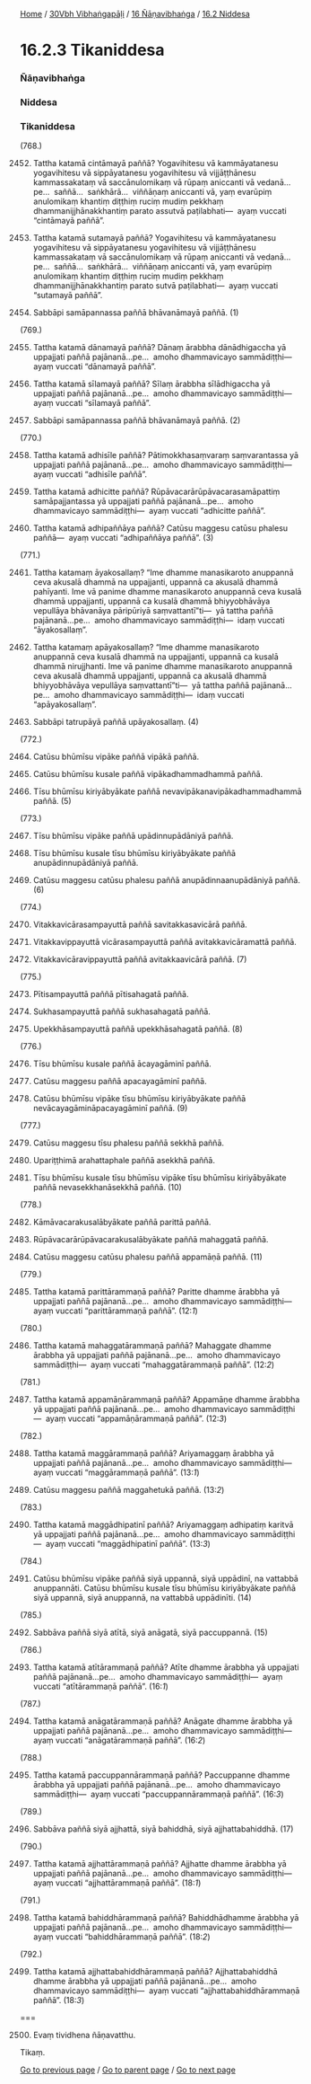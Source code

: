 
[Home](/) / [30Vbh Vibhaṅgapāḷi](/tipitaka/30Vbh.md) / [16 Ñāṇavibhaṅga](/tipitaka/30Vbh/16.md) / [16.2 Niddesa](/tipitaka/30Vbh/16/16.2.md)

# 16.2.3 Tikaniddesa

### Ñāṇavibhaṅga

### Niddesa

### Tikaniddesa

(768.)

2452. Tattha katamā cintāmayā paññā? Yogavihitesu vā kammāyatanesu yogavihitesu vā sippāyatanesu yogavihitesu vā vijjāṭṭhānesu kammassakataṃ vā saccānulomikaṃ vā rūpaṃ aniccanti vā vedanā…pe…  saññā…  saṅkhārā…  viññāṇaṃ aniccanti vā, yaṃ evarūpiṃ anulomikaṃ khantiṃ diṭṭhiṃ ruciṃ mudiṃ pekkhaṃ dhammanijjhānakkhantiṃ parato assutvā paṭilabhati—  ayaṃ vuccati “cintāmayā paññā”.

2453. Tattha katamā sutamayā paññā? Yogavihitesu vā kammāyatanesu yogavihitesu vā sippāyatanesu yogavihitesu vā vijjāṭṭhānesu kammassakataṃ vā saccānulomikaṃ vā rūpaṃ aniccanti vā vedanā…pe…  saññā…  saṅkhārā…  viññāṇaṃ aniccanti vā, yaṃ evarūpiṃ anulomikaṃ khantiṃ diṭṭhiṃ ruciṃ mudiṃ pekkhaṃ dhammanijjhānakkhantiṃ parato sutvā paṭilabhati—  ayaṃ vuccati “sutamayā paññā”.

2454. Sabbāpi samāpannassa paññā bhāvanāmayā paññā. (1)

(769.)

2455. Tattha katamā dānamayā paññā? Dānaṃ ārabbha dānādhigaccha yā uppajjati paññā pajānanā…pe…  amoho dhammavicayo sammādiṭṭhi—  ayaṃ vuccati “dānamayā paññā”.

2456. Tattha katamā sīlamayā paññā? Sīlaṃ ārabbha sīlādhigaccha yā uppajjati paññā pajānanā…pe…  amoho dhammavicayo sammādiṭṭhi—  ayaṃ vuccati “sīlamayā paññā”.

2457. Sabbāpi samāpannassa paññā bhāvanāmayā paññā. (2)

(770.)

2458. Tattha katamā adhisīle paññā? Pātimokkhasaṃvaraṃ saṃvarantassa yā uppajjati paññā pajānanā…pe…  amoho dhammavicayo sammādiṭṭhi—  ayaṃ vuccati “adhisīle paññā”.

2459. Tattha katamā adhicitte paññā? Rūpāvacarārūpāvacarasamāpattiṃ samāpajjantassa yā uppajjati paññā pajānanā…pe…  amoho dhammavicayo sammādiṭṭhi—  ayaṃ vuccati “adhicitte paññā”.

2460. Tattha katamā adhipaññāya paññā? Catūsu maggesu catūsu phalesu paññā—  ayaṃ vuccati “adhipaññāya paññā”. (3)

(771.)

2461. Tattha katamaṃ āyakosallaṃ? “Ime dhamme manasikaroto anuppannā ceva akusalā dhammā na uppajjanti, uppannā ca akusalā dhammā pahīyanti. Ime vā panime dhamme manasikaroto anuppannā ceva kusalā dhammā uppajjanti, uppannā ca kusalā dhammā bhiyyobhāvāya vepullāya bhāvanāya pāripūriyā saṃvattantī”ti—  yā tattha paññā pajānanā…pe…  amoho dhammavicayo sammādiṭṭhi—  idaṃ vuccati “āyakosallaṃ”.

2462. Tattha katamaṃ apāyakosallaṃ? “Ime dhamme manasikaroto anuppannā ceva kusalā dhammā na uppajjanti, uppannā ca kusalā dhammā nirujjhanti. Ime vā panime dhamme manasikaroto anuppannā ceva akusalā dhammā uppajjanti, uppannā ca akusalā dhammā bhiyyobhāvāya vepullāya saṃvattantī”ti—  yā tattha paññā pajānanā…pe…  amoho dhammavicayo sammādiṭṭhi—  idaṃ vuccati “apāyakosallaṃ”.

2463. Sabbāpi tatrupāyā paññā upāyakosallaṃ. (4)

(772.)

2464. Catūsu bhūmīsu vipāke paññā vipākā paññā.

2465. Catūsu bhūmīsu kusale paññā vipākadhammadhammā paññā.

2466. Tīsu bhūmīsu kiriyābyākate paññā nevavipākanavipākadhammadhammā paññā. (5)

(773.)

2467. Tīsu bhūmīsu vipāke paññā upādinnupādāniyā paññā.

2468. Tīsu bhūmīsu kusale tīsu bhūmīsu kiriyābyākate paññā anupādinnupādāniyā paññā.

2469. Catūsu maggesu catūsu phalesu paññā anupādinnaanupādāniyā paññā. (6)

(774.)

2470. Vitakkavicārasampayuttā paññā savitakkasavicārā paññā.

2471. Vitakkavippayuttā vicārasampayuttā paññā avitakkavicāramattā paññā.

2472. Vitakkavicāravippayuttā paññā avitakkaavicārā paññā. (7)

(775.)

2473. Pītisampayuttā paññā pītisahagatā paññā.

2474. Sukhasampayuttā paññā sukhasahagatā paññā.

2475. Upekkhāsampayuttā paññā upekkhāsahagatā paññā. (8)

(776.)

2476. Tīsu bhūmīsu kusale paññā ācayagāminī paññā.

2477. Catūsu maggesu paññā apacayagāminī paññā.

2478. Catūsu bhūmīsu vipāke tīsu bhūmīsu kiriyābyākate paññā nevācayagāmināpacayagāminī paññā. (9)

(777.)

2479. Catūsu maggesu tīsu phalesu paññā sekkhā paññā.

2480. Upariṭṭhimā arahattaphale paññā asekkhā paññā.

2481. Tīsu bhūmīsu kusale tīsu bhūmīsu vipāke tīsu bhūmīsu kiriyābyākate paññā nevasekkhanāsekkhā paññā. (10)

(778.)

2482. Kāmāvacarakusalābyākate paññā parittā paññā.

2483. Rūpāvacarārūpāvacarakusalābyākate paññā mahaggatā paññā.

2484. Catūsu maggesu catūsu phalesu paññā appamāṇā paññā. (11)

(779.)

2485. Tattha katamā parittārammaṇā paññā? Paritte dhamme ārabbha yā uppajjati paññā pajānanā…pe…  amoho dhammavicayo sammādiṭṭhi—  ayaṃ vuccati “parittārammaṇā paññā”. (12:*1*)

(780.)

2486. Tattha katamā mahaggatārammaṇā paññā? Mahaggate dhamme ārabbha yā uppajjati paññā pajānanā…pe…  amoho dhammavicayo sammādiṭṭhi—  ayaṃ vuccati “mahaggatārammaṇā paññā”. (12:*2*)

(781.)

2487. Tattha katamā appamāṇārammaṇā paññā? Appamāṇe dhamme ārabbha yā uppajjati paññā pajānanā…pe…  amoho dhammavicayo sammādiṭṭhi—  ayaṃ vuccati “appamāṇārammaṇā paññā”. (12:*3*)

(782.)

2488. Tattha katamā maggārammaṇā paññā? Ariyamaggaṃ ārabbha yā uppajjati paññā pajānanā…pe…  amoho dhammavicayo sammādiṭṭhi—  ayaṃ vuccati “maggārammaṇā paññā”. (13:*1*)

2489. Catūsu maggesu paññā maggahetukā paññā. (13:*2*)

(783.)

2490. Tattha katamā maggādhipatinī paññā? Ariyamaggaṃ adhipatiṃ karitvā yā uppajjati paññā pajānanā…pe…  amoho dhammavicayo sammādiṭṭhi—  ayaṃ vuccati “maggādhipatinī paññā”. (13:*3*)

(784.)

2491. Catūsu bhūmīsu vipāke paññā siyā uppannā, siyā uppādinī, na vattabbā anuppannāti. Catūsu bhūmīsu kusale tīsu bhūmīsu kiriyābyākate paññā siyā uppannā, siyā anuppannā, na vattabbā uppādinīti. (14)

(785.)

2492. Sabbāva paññā siyā atītā, siyā anāgatā, siyā paccuppannā. (15)

(786.)

2493. Tattha katamā atītārammaṇā paññā? Atīte dhamme ārabbha yā uppajjati paññā pajānanā…pe…  amoho dhammavicayo sammādiṭṭhi—  ayaṃ vuccati “atītārammaṇā paññā”. (16:*1*)

(787.)

2494. Tattha katamā anāgatārammaṇā paññā? Anāgate dhamme ārabbha yā uppajjati paññā pajānanā…pe…  amoho dhammavicayo sammādiṭṭhi—  ayaṃ vuccati “anāgatārammaṇā paññā”. (16:*2*)

(788.)

2495. Tattha katamā paccuppannārammaṇā paññā? Paccuppanne dhamme ārabbha yā uppajjati paññā pajānanā…pe…  amoho dhammavicayo sammādiṭṭhi—  ayaṃ vuccati “paccuppannārammaṇā paññā”. (16:*3*)

(789.)

2496. Sabbāva paññā siyā ajjhattā, siyā bahiddhā, siyā ajjhattabahiddhā. (17)

(790.)

2497. Tattha katamā ajjhattārammaṇā paññā? Ajjhatte dhamme ārabbha yā uppajjati paññā pajānanā…pe…  amoho dhammavicayo sammādiṭṭhi—  ayaṃ vuccati “ajjhattārammaṇā paññā”. (18:*1*)

(791.)

2498. Tattha katamā bahiddhārammaṇā paññā? Bahiddhādhamme ārabbha yā uppajjati paññā pajānanā…pe…  amoho dhammavicayo sammādiṭṭhi—  ayaṃ vuccati “bahiddhārammaṇā paññā”. (18:*2*)

(792.)

2499. Tattha katamā ajjhattabahiddhārammaṇā paññā? Ajjhattabahiddhā dhamme ārabbha yā uppajjati paññā pajānanā…pe…  amoho dhammavicayo sammādiṭṭhi—  ayaṃ vuccati “ajjhattabahiddhārammaṇā paññā”. (18:*3*)

===

2500. Evaṃ tividhena ñāṇavatthu.

  
Tikaṃ.



[Go to previous page](/tipitaka/30Vbh/16/16.2/16.2.2.md) / [Go to parent page](/tipitaka/30Vbh/16/16.2.md) / [Go to next page](/tipitaka/30Vbh/16/16.2/16.2.4.md)


